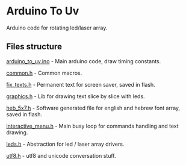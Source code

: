 # Arduino To Uv
Arduino code for rotating led/laser array.

## Files structure

[arduino_to_uv.ino](https://github.com/arduino12/uv_bicycle/tree/master/src/arduino_to_uv/arduino_to_uv.ino) - Main arduino code, draw timing constants.

[common.h](https://github.com/arduino12/uv_bicycle/tree/master/src/arduino_to_uv/common.h) - Common macros.

[fix_texts.h](https://github.com/arduino12/uv_bicycle/tree/master/src/arduino_to_uv/fix_texts.h) - Permanent text for screen saver, saved in flash.

[graphics.h](https://github.com/arduino12/uv_bicycle/tree/master/src/arduino_to_uv/graphics.h) - Lib for drawing text slice by slice with leds.

[heb_5x7.h](https://github.com/arduino12/uv_bicycle/tree/master/src/arduino_to_uv/heb_5x7.h) - Software generated file for english and hebrew font array, saved in flash.

[interactive_menu.h](https://github.com/arduino12/uv_bicycle/tree/master/src/arduino_to_uv/interactive_menu.h) - Main busy loop for commands handling and text drawing. 

[leds.h](https://github.com/arduino12/uv_bicycle/tree/master/src/arduino_to_uv/leds.h) - Abstraction for led / laser array drivers.

[utf8.h](https://github.com/arduino12/uv_bicycle/tree/master/src/arduino_to_uv/utf8.h) - utf8 and unicode conversation stuff.
